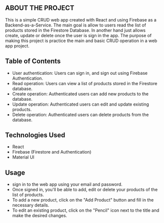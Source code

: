 ## ABOUT THE PROJECT 
This is a simple CRUD web app created with React and using Firebase as a Backend-as-a-Service. The main goal is allow to users read the list of products stored in the Firestore Database. In another hand just allows create, update or delete once the user is sign in the app. The purpose of making this project is practice the main and basic CRUD operation in a web app project. 

## Table of Contents
- User authentication: Users can sign in, and sign out using Firebase Authentication.
- Read operation: Users can view a list of products stored in the Firestore database.
- Create operation: Authenticated users can add new products to the database.
- Update operation: Authenticated users can edit and update existing products.
- Delete operation: Authenticated users can delete products from the database.

## Technologies Used
- React
- Firebase (Firestore and Authentication)
- Material UI 

## Usage
- sign in to the web app using your email and password.
- Once signed in, you'll be able to add, edit or delete your products of the list of products.
- To add a new product, click on the "Add Product" button and fill in the necessary details.
- To edit an existing product, click on the "Pencil" icon next to the title and make the desired changes.
